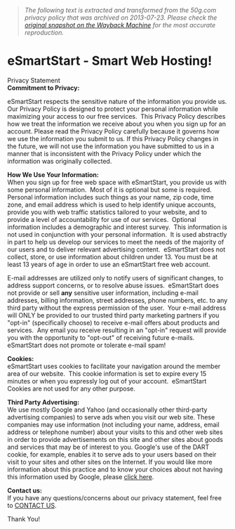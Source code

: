 > *The following text is extracted and transformed from the 50g.com privacy policy that was archived on 2013-07-23. Please check the [original snapshot on the Wayback Machine](https://web.archive.org/web/20130723213310id_/http%3A//www.50g.com/privacy.php) for the most accurate reproduction.*

# eSmartStart - Smart Web Hosting!

Privacy Statement  
**Commitment to Privacy:**

eSmartStart respects the sensitive nature of the information you provide us. Our Privacy Policy is designed to protect your personal information while maximizing your access to our free services.  This Privacy Policy describes how we treat the information we receive about you when you sign up for an account. Please read the Privacy Policy carefully because it governs how we use the information you submit to us. If this Privacy Policy changes in the future, we will not use the information you have submitted to us in a manner that is inconsistent with the Privacy Policy under which the information was originally collected.

 **How We Use Your Information:**  
When you sign up for free web space with eSmartStart, you provide us with some personal information.  Most of it is optional but some is required.  Personal information includes such things as your name, zip code, time zone, and email address which is used to help identify unique accounts, provide you with web traffic statistics tailored to your website, and to provide a level of accountability for use of our services.  Optional information includes a demographic and interest survey.  This information is not used in conjunction with your personal information.  It is used abstractly in part to help us develop our services to meet the needs of the majority of our users and to deliver relevant advertising content.  eSmartStart does not collect, store, or use information about children under 13. You must be at least 13 years of age in order to use an eSmartStart free web account.

E-mail addresses are utilized only to notify users of significant changes, to address support concerns, or to resolve abuse issues.  eSmartStart does not provide or sell **any** sensitive user information, including e-mail addresses, billing information, street addresses, phone numbers, etc. to any third party without the express permission of the user.  Your e-mail address will ONLY be provided to our trusted third party marketing partners if you "opt-in" (specifically choose) to receive e-mail offers about products and services.  Any email you receive resulting in an "opt-in" request will provide you with the opportunity to "opt-out" of receiving future e-mails.  eSmartStart does not promote or tolerate e-mail spam!

**Cookies:**  
eSmartStart uses cookies to facilitate your navigation around the member area of our website.  This cookie information is set to expire every 15 minutes or when you expressly log out of your account.  eSmartStart Cookies are not used for any other purpose.

**Third Party Advertising:**  
We use mostly Google and Yahoo (and occasionally other third-party advertising companies) to serve ads when you visit our web site. These companies may use information (not including your name, address, email address or telephone number) about your visits to this and other web sites in order to provide advertisements on this site and other sites about goods and services that may be of interest to you. Google's use of the DART cookie, for example, enables it to serve ads to your users based on their visit to your sites and other sites on the Internet. If you would like more information about this practice and to know your choices about not having this information used by Google, please [click here](http://www.google.com/privacy_ads.html).

**Contact us:**  
If you have any questions/concerns about our privacy statement, feel free to [CONTACT US](http://www.esmartstart.com/email.php).

Thank You!

